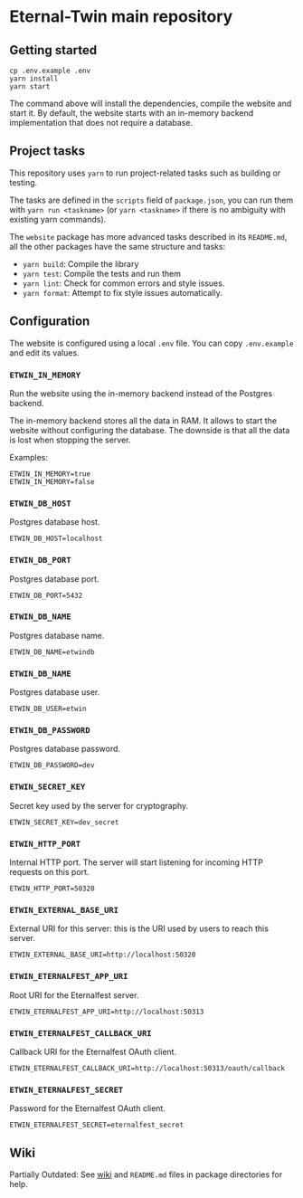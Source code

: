 # Eternal-Twin main repository

## Getting started

```
cp .env.example .env
yarn install
yarn start
```

The command above will install the dependencies, compile the website and start it.
By default, the website starts with an in-memory backend implementation that does not require a database.

## Project tasks

This repository uses `yarn` to run project-related tasks such as building or testing.

The tasks are defined in the `scripts` field of `package.json`, you can run them with `yarn run <taskname>` (or `yarn <taskname>` if there is no ambiguity with existing yarn commands).

The `website` package has more advanced tasks described in its `README.md`, all the other packages have the same structure and tasks:

- `yarn build`: Compile the library
- `yarn test`: Compile the tests and run them
- `yarn lint`: Check for common errors and style issues.
- `yarn format`: Attempt to fix style issues automatically.

## Configuration

The website is configured using a local `.env` file. You can copy `.env.example` and edit its values.

### `ETWIN_IN_MEMORY`

Run the website using the in-memory backend instead of the Postgres backend.

The in-memory backend stores all the data in RAM. It allows to start the website without configuring the database. The downside is that all the data is lost when stopping the server.

Examples:

```
ETWIN_IN_MEMORY=true
ETWIN_IN_MEMORY=false
```

### `ETWIN_DB_HOST`

Postgres database host.

```
ETWIN_DB_HOST=localhost
```

### `ETWIN_DB_PORT`

Postgres database port.

```
ETWIN_DB_PORT=5432
```

### `ETWIN_DB_NAME`

Postgres database name.

```
ETWIN_DB_NAME=etwindb
```

### `ETWIN_DB_NAME`

Postgres database user.

```
ETWIN_DB_USER=etwin
```

### `ETWIN_DB_PASSWORD`

Postgres database password.

```
ETWIN_DB_PASSWORD=dev
```

### `ETWIN_SECRET_KEY`

Secret key used by the server for cryptography.

```
ETWIN_SECRET_KEY=dev_secret
```

### `ETWIN_HTTP_PORT`

Internal HTTP port. The server will start listening for incoming HTTP requests on this port.

```
ETWIN_HTTP_PORT=50320
```

### `ETWIN_EXTERNAL_BASE_URI`

External URI for this server: this is the URI used by users to reach this server.

```
ETWIN_EXTERNAL_BASE_URI=http://localhost:50320
```

### `ETWIN_ETERNALFEST_APP_URI`

Root URI for the Eternalfest server.

```
ETWIN_ETERNALFEST_APP_URI=http://localhost:50313
```

### `ETWIN_ETERNALFEST_CALLBACK_URI`

Callback URI for the Eternalfest OAuth client.

```
ETWIN_ETERNALFEST_CALLBACK_URI=http://localhost:50313/oauth/callback
```

### `ETWIN_ETERNALFEST_SECRET`

Password for the Eternalfest OAuth client.

```
ETWIN_ETERNALFEST_SECRET=eternalfest_secret
```

## Wiki

Partially Outdated: See [wiki](https://gitlab.com/eternal-twin/etwin/-/wikis/home) and `README.md` files in package directories for help.
